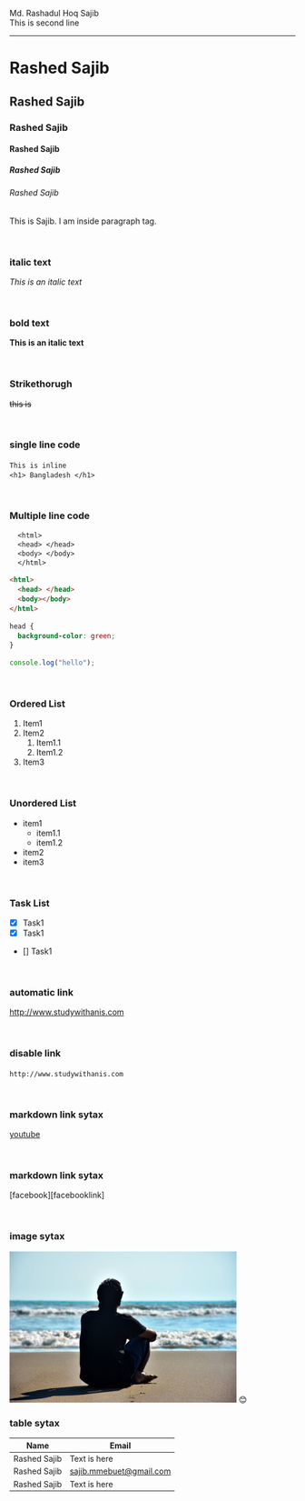 <!--markdown tutorial-->

Md. Rashadul Hoq Sajib<br/>
This is second line

---

# Rashed Sajib

## Rashed Sajib

### Rashed Sajib

#### Rashed Sajib

##### Rashed Sajib

###### Rashed Sajib

<p>This is Sajib. I am inside paragraph tag.</p>
<br/>

### italic text
_This is an italic text_

<br/>

### bold text
**This is an italic text**

<br/>


### Strikethorugh
~~this is~~

<br/>

### single line code
`This is inline`  
`<h1> Bangladesh </h1>`

<br/>

### Multiple line code
```
  <html>
  <head> </head>
  <body> </body>
  </html>
```


```html
<html>
  <head> </head>
  <body></body>
</html>
```

```css
head {
  background-color: green;
}
```


```javascript
console.log("hello");
```

<br/>

### Ordered List
1. Item1
2. Item2
   1. Item1.1
   2. Item1.2
3. Item3

<br/>

### Unordered List
- item1
  - item1.1
  - item1.2
- item2
- item3

<br/>


### Task List
- [x] Task1
- [x] Task1
- [] Task1


<br/>


### automatic link
http://www.studywithanis.com


<br/>


### disable link
`http://www.studywithanis.com`


<br/>


### markdown link sytax
[youtube](http://www.youtube.com)


<br/>


### markdown link sytax
[facebook][facebooklink]


<br/>


### image sytax

<!-- ![profile](./images/me.jpg) -->
<img src="./images/me.jpg" width="400" title="profile image"/>
😊

<br/>


### table sytax

| Name         | Email                   |
| ------------ | ------------------------|
| Rashed Sajib | Text is here            |
| Rashed Sajib | sajib.mmebuet@gmail.com |
| Rashed Sajib | Text is here            |



